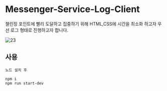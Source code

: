 # Messenger-Service-Log-Client

챌린징 포인트에 빨리 도달하고 집중하기 위해 HTML,CSS에 시간을 최소화 하고자 우선 로그 형태로 진행하고자 합니다.

![23](https://github.com/innovationCamp/messenger-service-log-client/assets/74674780/808414b9-bf04-4cbb-8e22-e272236f56da)

## 사용
```
노드 설치 후

npm i
npm run start-dev
```